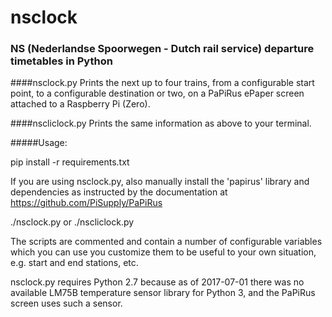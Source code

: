 # nsclock
### NS (Nederlandse Spoorwegen - Dutch rail service) departure timetables in Python

####nsclock.py
Prints the next up to four trains, from a configurable start point, to a configurable destination or two, on a PaPiRus ePaper screen attached to a Raspberry Pi (Zero).

####nscliclock.py
Prints the same information as above to your terminal.


#####Usage:

pip install -r requirements.txt

If you are using nsclock.py, also manually install the 'papirus' library and dependencies as instructed by the documentation at https://github.com/PiSupply/PaPiRus

./nsclock.py
or
./nscliclock.py

The scripts are commented and contain a number of configurable variables which you can use you customize them to be useful to your own situation, e.g. start and end stations, etc.

nsclock.py requires Python 2.7 because as of 2017-07-01 there was no available LM75B temperature sensor library for Python 3, and the PaPiRus screen uses such a sensor.